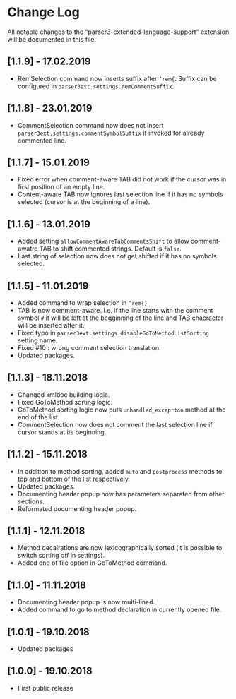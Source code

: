 # Change Log

All notable changes to the "parser3-extended-language-support" extension will be documented in this file.

## [1.1.9] - 17.02.2019

- RemSelection command now inserts suffix after `^rem{`. Suffix can be configured in `parser3ext.settings.remCommentSuffix`.

## [1.1.8] - 23.01.2019

- CommentSelection command now does not insert `parser3ext.settings.commentSymbolSuffix` if invoked for already commented line.

## [1.1.7] - 15.01.2019

- Fixed error when comment-aware TAB did not work if the cursor was in first position of an empty line.
- Content-aware TAB now ignores last selection line if it has no symbols selected (cursor is at the beginning of a line).

## [1.1.6] - 13.01.2019

- Added setting `allowCommentAwareTabCommentsShift` to allow comment-awatre TAB to shift commented strings. Default is `false`.
- Last string of selection now does not get shifted if it has no symbols selected.

## [1.1.5] - 11.01.2019

- Added command to wrap selection in `^rem{}`
- TAB is now comment-aware. I.e. if the line starts with the comment symbol `#` it will be left at the begginning of the line and TAB chacracter will be inserted after it.
- Fixed typo in `parser3ext.settings.disableGoToMethodListSorting` setting name.
- Fixed #10 : wrong comment selection translation.
- Updated packages.

## [1.1.3] - 18.11.2018

- Changed xmldoc building logic.
- Fixed GoToMethod sorting logic.
- GoToMethod sorting logic now puts `unhandled_exceprton` method at the end of the list.
- CommentSelection now does not comment the last selection line if cursor stands at its beginning.

## [1.1.2] - 15.11.2018

- In addition to method sorting, added `auto` and `postprocess` methods to top and bottom of the list respectively.
- Updated packages.
- Documenting header popup now has parameters separated from other sections.
- Reformated documenting header popup.

## [1.1.1] - 12.11.2018

- Method decalrations are now lexicographically sorted (it is possible to switch sorting off in settings).
- Added end of file option in GoToMethod command.

## [1.1.0] - 11.11.2018

- Documenting header popup is now multi-lined.
- Added command to go to method declaration in currently opened file.

## [1.0.1] - 19.10.2018
- Updated packages

## [1.0.0] - 19.10.2018
- First public release